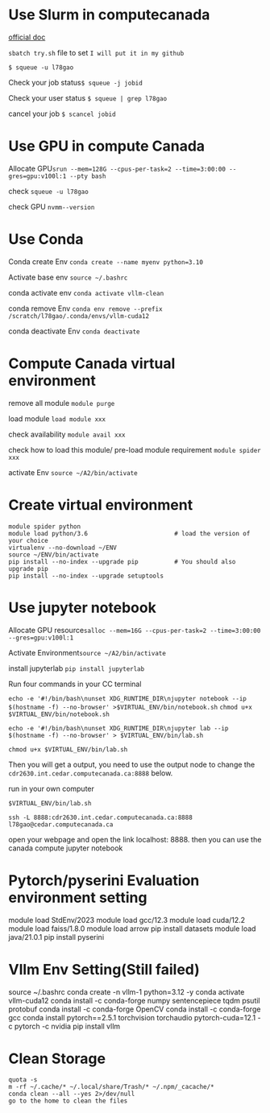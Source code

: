 # Use Slurm in computecanada

[official doc](https://docs.alliancecan.ca/wiki/Running_jobs)

`sbatch try.sh` file to set `I will put it in my github`

`$ squeue -u l78gao`

Check your job status`$ squeue -j jobid`

Check your user status `$ squeue | grep l78gao`

cancel your job `$ scancel jobid`

# Use GPU in compute Canada

Allocate GPU`srun --mem=128G --cpus-per-task=2 --time=3:00:00 --gres=gpu:v100l:1 --pty bash`

check `squeue -u l78gao`

check GPU `nvmm--version`

# Use Conda

Conda create Env `conda create --name myenv python=3.10`

Activate base env `source ~/.bashrc`

conda activate env `conda activate vllm-clean`

conda remove Env `conda env remove --prefix /scratch/l78gao/.conda/envs/vllm-cuda12`

conda deactivate Env `conda deactivate`



# Compute Canada virtual environment

remove all module `module purge`

load module `load module xxx`

check availability `module avail xxx`

check how to load this module/ pre-load module requirement `module spider xxx`

activate Env `source ~/A2/bin/activate`





# Create virtual environment

```OS
module spider python
module load python/3.6                        # load the version of your choice
virtualenv --no-download ~/ENV
source ~/ENV/bin/activate
pip install --no-index --upgrade pip          # You should also upgrade pip
pip install --no-index --upgrade setuptools 
```

# Use jupyter notebook

Allocate GPU resource`salloc --mem=16G --cpus-per-task=2 --time=3:00:00 --gres=gpu:v100l:1`

Activate Environment`source ~/A2/bin/activate`

install jupyterlab  `pip install jupyterlab`

Run four commands in your CC terminal

`echo -e '#!/bin/bash\nunset XDG_RUNTIME_DIR\njupyter notebook --ip $(hostname -f) --no-browser' >$VIRTUAL_ENV/bin/notebook.sh`
`chmod u+x $VIRTUAL_ENV/bin/notebook.sh`

`echo -e '#!/bin/bash\nunset XDG_RUNTIME_DIR\njupyter lab --ip $(hostname -f) --no-browser' > $VIRTUAL_ENV/bin/lab.sh`

`chmod u+x $VIRTUAL_ENV/bin/lab.sh`

Then you will get a output, you need to use the output node to change the `cdr2630.int.cedar.computecanada.ca:8888` below.

run in your own computer

`$VIRTUAL_ENV/bin/lab.sh`

`ssh -L 8888:cdr2630.int.cedar.computecanada.ca:8888 l78gao@cedar.computecanada.ca`

open your webpage and open the link localhost: 8888. then you can use the canada compute jupyter notebook



# Pytorch/pyserini Evaluation environment setting

module load StdEnv/2023
module load gcc/12.3
module load cuda/12.2
module load faiss/1.8.0
module load arrow
pip install datasets
module load java/21.0.1
pip install pyserini



# Vllm Env Setting(Still failed)

source ~/.bashrc
conda create -n vllm-1 python=3.12 -y
conda activate vllm-cuda12
conda install -c conda-forge numpy sentencepiece tqdm psutil protobuf
conda install -c conda-forge OpenCV
conda install -c conda-forge gcc
conda install pytorch==2.5.1 torchvision torchaudio pytorch-cuda=12.1 -c pytorch -c nvidia
 pip install vllm 



# Clean Storage

```OS
quota -s
m -rf ~/.cache/* ~/.local/share/Trash/* ~/.npm/_cacache/*
conda clean --all --yes 2>/dev/null
go to the home to clean the files
```


